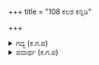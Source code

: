 +++
title = "108 ಕಲಶ ಕನ್ನಡಿ"

+++

<details><summary>ಗದ್ಯ (ಕ.ಗ.ಪ) </summary>

108. ಕಲಶ, ಕನ್ನಡಿ, ಆನೆ, ಕುದುರೆ, ಹಸು, ಎತ್ತು, ವಿದ್ವಾಂಸರು, ಬೆಟ್ಟ, ಸುವಾಸಿನಿಯರು, ತಾಯಿ, ತಂದೆ, ಸೈನ್ಯ, ಸಮುದ್ರ, ವಸ್ತ್ರ, ಛತ್ರಿ, ಹುಲುಸಾದ ಗದ್ದೆ ಮತ್ತು ಸ್ತ್ರೀಯರುಗಳನ್ನು ಬೆಳಗಿನ ಹೊತ್ತು ಏಳುವಾಗ ರಾಜರು ನೋಡುವುದು ಒಳ್ಳೆಯದು.
</details>

<details><summary>ಪದಾರ್ಥ (ಕ.ಗ.ಪ) </summary>

ವೃಷಭ-ಎತ್ತು, ಬುಧ-ಬ್ರಾಹ್ಮಣ, ನಿಚಯ-ಗುಂಪು, ಸಂಕುಳ-ಗುಂಪು, ವಾಹಿನಿ-ಸೈನ್ಯ  ವಸನ-ಬಟ್ಟಿ, ಉರ್ವಿ-ನೆಲ
</details>
